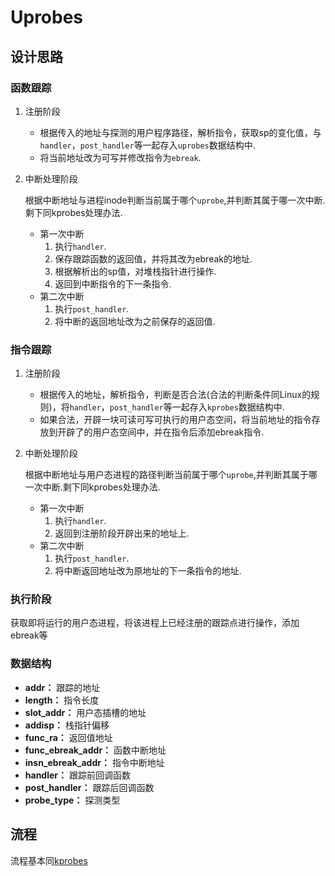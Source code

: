 # Uprobes

## 设计思路

### 函数跟踪

1. 注册阶段

   - 根据传入的地址与探测的用户程序路径，解析指令，获取sp的变化值，与`handler`，`post_handler`等一起存入`uprobes`数据结构中.
   - 将当前地址改为可写并修改指令为`ebreak`.

2. 中断处理阶段

   根据中断地址与进程inode判断当前属于哪个`uprobe`,并判断其属于哪一次中断.剩下同kprobes处理办法.

   - 第一次中断
     1. 执行`handler`.
     2. 保存跟踪函数的返回值，并将其改为ebreak的地址.
     3. 根据解析出的sp值，对堆栈指针进行操作.
     4. 返回到中断指令的下一条指令.
   - 第二次中断
     1. 执行`post_handler`.
     2. 将中断的返回地址改为之前保存的返回值.

### 指令跟踪

1. 注册阶段

   - 根据传入的地址，解析指令，判断是否合法(合法的判断条件同Linux的规则)，将`handler`，`post_handler`等一起存入`kprobes`数据结构中.
   - 如果合法，开辟一块可读可写可执行的用户态空间，将当前地址的指令存放到开辟了的用户态空间中，并在指令后添加ebreak指令.

2. 中断处理阶段

   根据中断地址与用户态进程的路径判断当前属于哪个`uprobe`,并判断其属于哪一次中断.剩下同kprobes处理办法.

   - 第一次中断
     1. 执行`handler`.
     2. 返回到注册阶段开辟出来的地址上.
   - 第二次中断
     1. 执行`post_handler`.
     2. 将中断返回地址改为原地址的下一条指令的地址.

### 执行阶段

获取即将运行的用户态进程，将该进程上已经注册的跟踪点进行操作，添加ebreak等

### 数据结构

- **addr：** 跟踪的地址
- **length：** 指令长度
- **slot_addr：** 用户态插槽的地址
- **addisp：** 栈指针偏移
- **func_ra：** 返回值地址
- **func_ebreak_addr：** 函数中断地址
- **insn_ebreak_addr：** 指令中断地址
- **handler：** 跟踪前回调函数
- **post_handler：** 跟踪后回调函数
- **probe_type：** 探测类型

## 流程

流程基本同[kprobes](./kprobes.md#流程图)